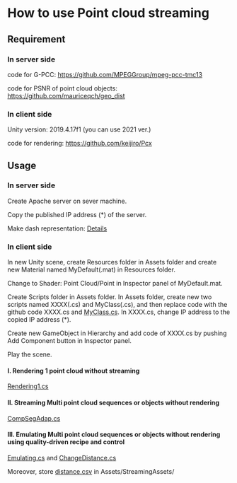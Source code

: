 # How to use Point cloud streaming

## Requirement

### In server side

code for G-PCC: https://github.com/MPEGGroup/mpeg-pcc-tmc13

code for PSNR of point cloud objects: https://github.com/mauriceqch/geo_dist

### In client side
Unity version: 2019.4.17f1 (you can use 2021 ver.)

code for rendering: https://github.com/keijiro/Pcx 

## Usage

### In server side

Create Apache server on sever machine.

Copy the published IP address (*) of the server.

Make dash representation: [Details](https://github.com/yumekaC/dash-streaming/blob/main/source_code/Server/README.md)

### In client side

In new Unity scene, create Resources folder in Assets folder and create new Material named MyDefault(.mat) in Resources folder.

Change to Shader: Point Cloud/Point in Inspector panel of MyDefault.mat.

Create Scripts folder in Assets folder. In Assets folder, create new two scripts named XXXX(.cs) and MyClass(.cs), and then replace code with the github code XXXX.cs and [MyClass.cs](https://github.com/yumekaC/dash-streaming/blob/main/source_code/Client/MyClass.cs). In XXXX.cs, change IP address to the copied IP address (*).

Create new GameObject in Hierarchy and add code of XXXX.cs by pushing Add Component button in Inspector panel.

Play the scene.

#### I. Rendering 1 point cloud without streaming
[Rendering1.cs](https://github.com/yumekaC/dash-streaming/blob/main/source_code/Client/Rendering1.cs)

#### II. Streaming Multi point cloud sequences or objects without rendering
[CompSegAdap.cs](https://github.com/yumekaC/dash-streaming/blob/main/source_code/Client/CompSegAdap.cs)

#### III. Emulating Multi point cloud sequences or objects without rendering using quality-driven recipe and control
[Emulating.cs](https://github.com/yumekaC/dash-streaming/blob/main/source_code/Client/Emulation.cs)
and [ChangeDistance.cs](https://github.com/yumekaC/dash-streaming/blob/main/source_code/Client/ChangeDistance.cs)

Moreover, store [distance.csv](https://github.com/yumekaC/dash-streaming/blob/main/source_code/Client/distance.csv) in Assets/StreamingAssets/
